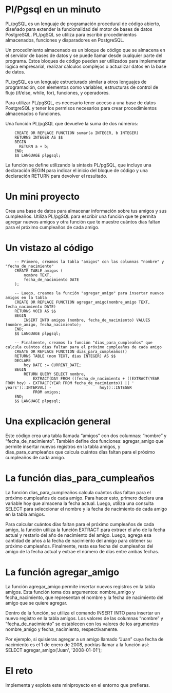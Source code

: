 # Pl/Pgsql en un minuto

PL/pgSQL es un lenguaje de programación procedural de código abierto, diseñado para extender la funcionalidad del motor de bases de datos PostgreSQL. PL/pgSQL se utiliza para escribir procedimientos almacenados, funciones y disparadores en PostgreSQL.

Un procedimiento almacenado es un bloque de código que se almacena en el servidor de bases de datos y se puede llamar desde cualquier parte del programa. Estos bloques de código pueden ser utilizados para implementar lógica empresarial, realizar cálculos complejos o actualizar datos en la base de datos.

PL/pgSQL es un lenguaje estructurado similar a otros lenguajes de programación, con elementos como variables, estructuras de control de flujo (if/else, while, for), funciones, y operadores.

Para utilizar PL/pgSQL, es necesario tener acceso a una base de datos PostgreSQL y tener los permisos necesarios para crear procedimientos almacenados o funciones.

Una función PL/pgSQL que devuelve la suma de dos números:

        CREATE OR REPLACE FUNCTION sumar(a INTEGER, b INTEGER)
        RETURNS INTEGER AS $$
        BEGIN
          RETURN a + b;
        END;
        $$ LANGUAGE plpgsql;

La función se define utilizando la sintaxis PL/pgSQL, que incluye una declaración BEGIN para indicar el inicio del bloque de código y una declaración RETURN para devolver el resultado.

# Un mini proyecto


Crea una base de datos para almacenar información sobre tus amigos y sus cumpleaños. Utiliza PL/pgSQL para escribir una función que te permita agregar nuevos amigos y otra función que te muestre cuántos días faltan para el próximo cumpleaños de cada amigo.

# Un vistazo al código

        -- Primero, creamos la tabla "amigos" con las columnas "nombre" y "fecha_de_nacimiento"
        CREATE TABLE amigos (
            nombre TEXT,
            fecha_de_nacimiento DATE
        );

        -- Luego, creamos la función "agregar_amigo" para insertar nuevos amigos en la tabla
        CREATE OR REPLACE FUNCTION agregar_amigo(nombre_amigo TEXT, fecha_nacimiento DATE)
        RETURNS VOID AS $$
        BEGIN
            INSERT INTO amigos (nombre, fecha_de_nacimiento) VALUES (nombre_amigo, fecha_nacimiento);
        END;
        $$ LANGUAGE plpgsql;

        -- Finalmente, creamos la función "dias_para_cumpleaños" que calcula cuántos días faltan para el próximo cumpleaños de cada amigo
        CREATE OR REPLACE FUNCTION dias_para_cumpleaños()
        RETURNS TABLE (nom TEXT, dias INTEGER) AS $$
        DECLARE
            hoy DATE := CURRENT_DATE;
        BEGIN
            RETURN QUERY SELECT nombre,
                EXTRACT(DAY FROM ((fecha_de_nacimiento + ((EXTRACT(YEAR FROM hoy) - EXTRACT(YEAR FROM fecha_de_nacimiento)) || ' years')::INTERVAL) -                     hoy))::INTEGER
                FROM amigos;
        END;
        $$ LANGUAGE plpgsql;

# Una explicación general

Este código crea una tabla llamada “amigos” con dos columnas: “nombre” y “fecha_de_nacimiento”. También define dos funciones: agregar_amigo que permite insertar nuevos registros en la tabla amigos, y dias_para_cumpleaños que calcula cuántos días faltan para el próximo cumpleaños de cada amigo.

# La función dias_para_cumpleaños

La función dias_para_cumpleaños calcula cuántos días faltan para el próximo cumpleaños de cada amigo. Para hacer esto, primero declara una variable hoy que almacena la fecha actual. Luego, utiliza una consulta SELECT para seleccionar el nombre y la fecha de nacimiento de cada amigo en la tabla amigos.

Para calcular cuántos días faltan para el próximo cumpleaños de cada amigo, la función utiliza la función EXTRACT para extraer el año de la fecha actual y restarlo del año de nacimiento del amigo. Luego, agrega esa cantidad de años a la fecha de nacimiento del amigo para obtener su próximo cumpleaños. Finalmente, resta esa fecha del cumpleaños del amigo de la fecha actual y extrae el número de días entre ambas fechas.

# La función agregar_amigo

La función agregar_amigo permite insertar nuevos registros en la tabla amigos. Esta función toma dos argumentos: nombre_amigo y fecha_nacimiento, que representan el nombre y la fecha de nacimiento del amigo que se quiere agregar.

Dentro de la función, se utiliza el comando INSERT INTO para insertar un nuevo registro en la tabla amigos. Los valores de las columnas “nombre” y “fecha_de_nacimiento” se establecen con los valores de los argumentos nombre_amigo y fecha_nacimiento, respectivamente.

Por ejemplo, si quisieras agregar a un amigo llamado “Juan” cuya fecha de nacimiento es el 1 de enero de 2008, podrías llamar a la función así: SELECT agregar_amigo('Juan', '2008-01-01');


# El reto

Implementa y explota este miniproyecto en el entorno que prefieras.
